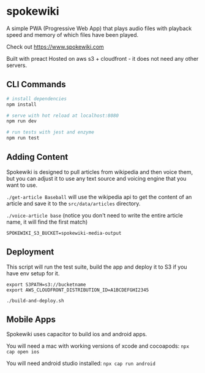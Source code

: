 # spokewiki

A simple PWA (Progressive Web App) that plays audio files with playback speed and memory of which files have been played.

Check out https://www.spokewiki.com

Built with preact
Hosted on aws s3 + cloudfront - it does not need any other servers.

## CLI Commands

``` bash
# install dependencies
npm install

# serve with hot reload at localhost:8080
npm run dev

# run tests with jest and enzyme
npm run test
```

## Adding Content

Spokewiki is designed to pull articles from wikipedia and then voice them, but you can adjust it to use any text source and voicing engine that you want to use.

`./get-article Baseball`
will use the wikipedia api to get the content of an article and save it to the `src/data/articles` directory.

`./voice-article base`
(notice you don't need to write the entire article name, it will find the first match)

```
SPOKEWIKI_S3_BUCKET=spokewiki-media-output
```

## Deployment

This script will run the test suite, build the app and deploy it to S3 if you have env setup for it.

```
export S3PATH=s3://bucketname
export AWS_CLOUDFRONT_DISTRIBUTION_ID=A1BCDEFGHI2345

./build-and-deploy.sh
```

## Mobile Apps

Spokewiki uses capacitor to build ios and android apps.

You will need a mac with working versions of xcode and cocoapods:
`npx cap open ios`

You will need android studio installed:
`npx cap run android`